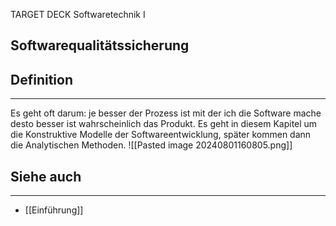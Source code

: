 
TARGET DECK
Softwaretechnik I

Softwarequalitätssicherung
--
## Definition
***
Es geht oft darum: je besser der Prozess ist mit der ich die Software mache desto besser ist wahrscheinlich das Produkt. Es geht in diesem Kapitel um die Konstruktive Modelle der Softwareentwicklung, später kommen dann die Analytischen Methoden. 
![[Pasted image 20240801160805.png]]
## Siehe auch
***
* [[Einführung]]